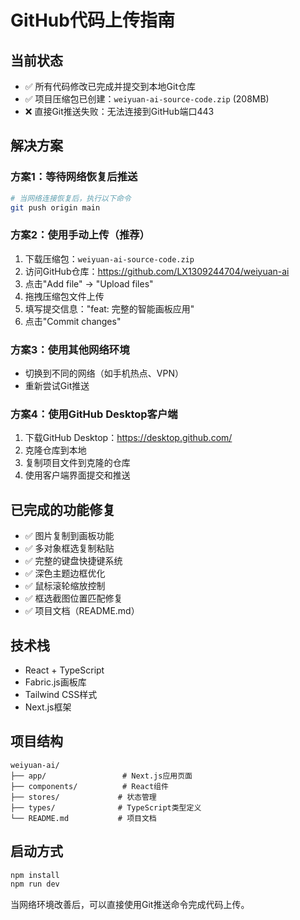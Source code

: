 # GitHub代码上传指南

## 当前状态
- ✅ 所有代码修改已完成并提交到本地Git仓库
- ✅ 项目压缩包已创建：`weiyuan-ai-source-code.zip` (208MB)
- ❌ 直接Git推送失败：无法连接到GitHub端口443

## 解决方案

### 方案1：等待网络恢复后推送
```bash
# 当网络连接恢复后，执行以下命令
git push origin main
```

### 方案2：使用手动上传（推荐）
1. 下载压缩包：`weiyuan-ai-source-code.zip`
2. 访问GitHub仓库：https://github.com/LX1309244704/weiyuan-ai
3. 点击"Add file" → "Upload files"
4. 拖拽压缩包文件上传
5. 填写提交信息："feat: 完整的智能画板应用"
6. 点击"Commit changes"

### 方案3：使用其他网络环境
- 切换到不同的网络（如手机热点、VPN）
- 重新尝试Git推送

### 方案4：使用GitHub Desktop客户端
1. 下载GitHub Desktop：https://desktop.github.com/
2. 克隆仓库到本地
3. 复制项目文件到克隆的仓库
4. 使用客户端界面提交和推送

## 已完成的功能修复
- ✅ 图片复制到画板功能
- ✅ 多对象框选复制粘贴
- ✅ 完整的键盘快捷键系统
- ✅ 深色主题边框优化
- ✅ 鼠标滚轮缩放控制
- ✅ 框选截图位置匹配修复
- ✅ 项目文档（README.md）

## 技术栈
- React + TypeScript
- Fabric.js画板库
- Tailwind CSS样式
- Next.js框架

## 项目结构
```
weiyuan-ai/
├── app/                 # Next.js应用页面
├── components/          # React组件
├── stores/             # 状态管理
├── types/              # TypeScript类型定义
└── README.md           # 项目文档
```

## 启动方式
```bash
npm install
npm run dev
```

当网络环境改善后，可以直接使用Git推送命令完成代码上传。